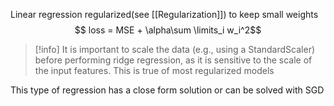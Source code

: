 Linear regression regularized(see [[Regularization]]) to keep small weights
$$ loss = MSE + \alpha\sum \limits_i w_i^2$$
>[!info] 
>It is important to scale the data (e.g., using a StandardScaler) before performing ridge regression, as it is sensitive to the scale of the input features. This is true of most regularized models

This type of regression has a close form solution or can be solved with SGD
